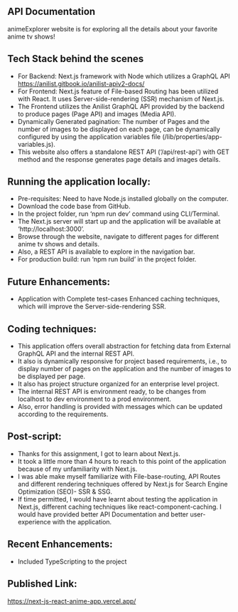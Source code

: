## API Documentation

animeExplorer website is for exploring all the details about your favorite anime tv shows!

## Tech Stack behind the scenes
- For Backend: Next.js framework with Node which utilizes a GraphQL API https://anilist.gitbook.io/anilist-apiv2-docs/  
- For Frontend: Next.js feature of File-based Routing has been utilized with React. It uses Server-side-rendering (SSR) mechanism of Next.js.
- The Frontend utilizes the Anilist GraphQL API provided by the backend to produce pages (Page API) and images (Media API).
- Dynamically Generated pagination: The number of Pages and the number of images to be displayed on each page, can be dynamically configured by using the application variables file (/lib/properties/app-variables.js).
- This website also offers a standalone REST API (‘/api/rest-api’) with GET method and the response generates page details and images details.


##	Running the application locally:
- Pre-requisites: Need to have Node.js installed globally on the computer.
- Download the code base from GitHub.
- In the project folder, run ‘npm run dev’ command using CLI/Terminal.
- The Next.js server will start up and the application will be available at ‘http://localhost:3000’.
- Browse through the website, navigate to different pages for different anime tv shows and details.
- Also, a REST API is available to explore in the navigation bar.
- For production build: run ‘npm run build’ in the project folder.


##	Future Enhancements:
- Application with Complete test-cases
Enhanced caching techniques, which will improve the Server-side-rendering SSR.

##	Coding techniques:
- This application offers overall abstraction for fetching data from External GraphQL API and the internal REST API.
- It also is dynamically responsive for project based requirements, i.e., to display number of pages on the application and the number of images to be displayed per page. 
- It also has project structure organized for an enterprise level project.
- The internal REST API is environment ready, to be changes from localhost to dev environment to a prod environment.
- Also, error handling is provided with messages which can be updated according to the requirements.



## Post-script:
- Thanks for this assignment, I got to learn about Next.js. 
- It took a little more than 4 hours to reach to this point of the application because of my unfamiliarity with Next.js. 
- I was able make myself familiarize with File-base-routing, API Routes and different rendering techniques offered by Next.js for Search Engine Optimization (SEO)- SSR & SSG. 
- If time permitted, I would have learnt about testing the application in Next.js, different caching techniques like react-component-caching. I would have provided better API Documentation and better user-experience with the application.

## Recent Enhancements:
- Included TypeScripting to the project

## Published Link:
https://next-js-react-anime-app.vercel.app/

